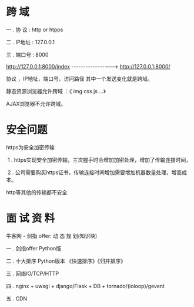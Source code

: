 # 跨 域

一 . 协 议 : http or htpps

二 . IP地址 : 127.0.0.1

三 . 端口号 : 8000

http://127.0.0.1:8000/index 	----------------->    http://127.0.0.1:8000/

协议 ，IP地址，端口号，访问路径 其中一个发送变化就是跨域。

静态资源浏览器允许跨域 ：《 img  css  js ...》

AJAX浏览器不允许跨域。

# 安全问题

https为安全加密传输

​		1 . https实现安全加密传输，三次握手时会增加加密处理，增加了传输连接时间，

​		2 . 公司需要购买https证书，传输连接时间增加需要增加机器数量处理，增高成本。

http等其他的传输都不安全

# 面 试 资 料

牛客网 - 剑指 offer:   动 态 规 划(知识块)

一 . 剑指offer Python版

二 . 十大排序 Python版本 《快速排序》《归并排序》

三 . 网络IO/TCP/HTTP

四 . nginx + uwsgi + django/Flask + DB + tornado/(ioloop)/gevent

五 . CDN